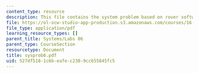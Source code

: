 ```yaml
---
content_type: resource
description: This file contains the system problem based on rover software design.
file: https://ol-ocw-studio-app-production.s3.amazonaws.com/courses/16-01-unified-engineering-i-ii-iii-iv-fall-2005-spring-2006/527df5181c6beafec2309cc655845fc5_sysprob6.pdf
file_type: application/pdf
learning_resource_types: []
parent_title: Systems/Labs 06
parent_type: CourseSection
resourcetype: Document
title: sysprob6.pdf
uid: 527df518-1c6b-eafe-c230-9cc655845fc5
---
```

